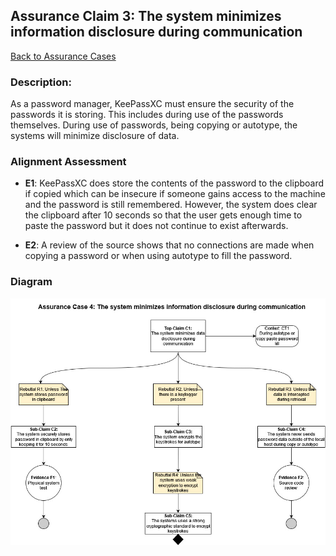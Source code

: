## Assurance Claim 3: The system minimizes information disclosure during communication
[Back to Assurance Cases](https://github.com/JCKelley-CYBR/CYBR-8420-SoftwareAssurance/blob/main/AssuranceCases/README.md)

### Description:
As a password manager, KeePassXC must ensure the security of the passwords it is storing. This includes during use of the passwords themselves. During use of passwords, being copying or autotype, the systems will minimize disclosure of data. 

### Alignment Assessment



- **E1**: KeePassXC does store the contents of the password to the clipboard if copied which can be insecure if someone gains access to the machine and the password is still remembered. However, the system does clear the clipboard after 10 seconds so that the user gets enough time to paste the password but it does not continue to exist afterwards.

- **E2**: A review of the source shows that no connections are made when copying a password or when using autotype to fill the password. 



### Diagram
<img src="AssuranceCase4V1.jpg">
